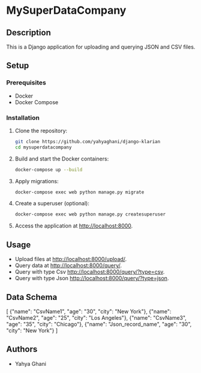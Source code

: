 # MySuperDataCompany

## Description
This is a Django application for uploading and querying JSON and CSV files.

## Setup

### Prerequisites
- Docker
- Docker Compose

### Installation

1. Clone the repository:
    ```sh
    git clone https://github.com/yahyaghani/django-klarian
    cd mysuperdatacompany
    ```

2. Build and start the Docker containers:
    ```sh
    docker-compose up --build
    ```

3. Apply migrations:
    ```sh
    docker-compose exec web python manage.py migrate
    ```

4. Create a superuser (optional):
    ```sh
    docker-compose exec web python manage.py createsuperuser
    ```

5. Access the application at [http://localhost:8000](http://localhost:8000).

## Usage

- Upload files at [http://localhost:8000/upload/](http://localhost:8000/upload/).
- Query data at [http://localhost:8000/query/](http://localhost:8000/query/).
- Query with type Csv [http://localhost:8000/query/?type=csv](http://localhost:8000/query/?type=csv).
- Query with type Json [http://localhost:8000/query/?type=json](http://localhost:8000/query/?type=json).


## Data Schema

[
    {"name": "CsvName1", "age": "30", "city": "New York"},
    {"name": "CsvName2", "age": "25", "city": "Los Angeles"},
    {"name": "CsvName3", "age": "35", "city": "Chicago"},
    {"name": "Json_record_name", "age": "30", "city": "New York"}
]

## Authors
- Yahya Ghani

